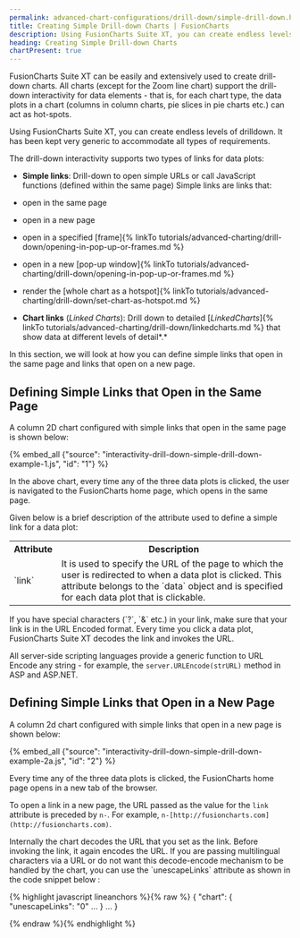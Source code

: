 ```yaml
---
permalink: advanced-chart-configurations/drill-down/simple-drill-down.html
title: Creating Simple Drill-down Charts | FusionCharts
description: Using FusionCharts Suite XT, you can create endless levels of drilldown. It has been kept very generic to accommodate all types of requirements.
heading: Creating Simple Drill-down Charts
chartPresent: true
---
```


FusionCharts Suite XT can be easily and extensively used to create drill-down charts. All charts (except for the Zoom line chart) support the drill-down interactivity for data elements - that is, for each chart type, the data plots in a chart (columns in column charts, pie slices in pie charts etc.) can act as hot-spots.

Using FusionCharts Suite XT, you can create endless levels of drilldown. It has been kept very generic to accommodate all types of requirements.

The drill-down interactivity supports two types of links for data plots:

* **Simple links**: Drill-down to open simple URLs or call JavaScript functions (defined within the same page)
Simple links are links that:

* open in the same page

* open in a new page

* open in a specified [frame]{% linkTo tutorials/advanced-charting/drill-down/opening-in-pop-up-or-frames.md %}

* open in a new [pop-up window]{% linkTo tutorials/advanced-charting/drill-down/opening-in-pop-up-or-frames.md %}

* render the [whole chart as a hotspot]{% linkTo tutorials/advanced-charting/drill-down/set-chart-as-hotspot.md %}

* **Chart links** (*Linked Charts*): Drill down to detailed [*LinkedCharts*]{% linkTo tutorials/advanced-charting/drill-down/linkedcharts.md %} that show data at different levels of detail*.*

In this section, we will look at how you can define simple links that open in the same page and links that open on a new page.

## Defining Simple Links that Open in the Same Page

A column 2D chart configured with simple links that open in the same page is shown below:

{% embed_all {"source": "interactivity-drill-down-simple-drill-down-example-1.js", "id": "1"} %}

In the above chart, every time any of the three data plots is clicked, the user is navigated to the FusionCharts home page, which opens in the same page.

Given below is a brief description of the attribute used to define a simple link for a data plot:

<table>
  <tr>
    <th>Attribute</th>
    <th>Description</th>
  </tr>
  <tr>
    <td>`link`
</td>
    <td>It is used to specify the URL of the page to which the user is redirected to when a data plot is clicked. This attribute belongs to the `data` object and is specified for each data plot that is clickable.</td>
  </tr>
</table>






<p class="text-info"> If you have special characters (`?`, `&` etc.) in your link, make sure that your link is in the URL Encoded format. Every time you click a data plot, FusionCharts Suite XT decodes the link and invokes the URL.

All server-side scripting languages provide a generic function to URL Encode any string - for example, the `server.URLEncode(strURL)` method in ASP and ASP.NET.</p>

## Defining Simple Links that Open in a New Page

A column 2d chart configured with simple links that open in a new page is shown below:

{% embed_all {"source": "interactivity-drill-down-simple-drill-down-example-2a.js", "id": "2"} %}

Every time any of the three data plots is clicked, the FusionCharts home page opens in a new tab of the browser.

To open a link in a new page, the URL passed as the value for the `link` attribute is preceded by `n-`. For example, `n-[http://fusioncharts.com](http://fusioncharts.com)`.





<p class="text-info">Internally the chart decodes the URL that you set as the link. Before invoking the link, it again encodes the URL. If you are passing multilingual characters via a URL or do not want this decode-encode mechanism to be handled by the chart, you can use the `unescapeLinks` attribute as shown in the code snippet below :

{% highlight javascript lineanchors %}{% raw %}
{
    "chart": {
        "unescapeLinks": "0"
        ...
    }
    ...
}


{% endraw %}{% endhighlight %}

</p>